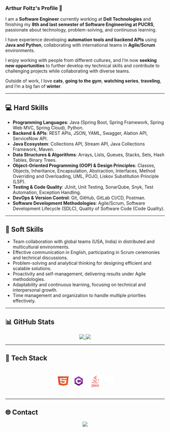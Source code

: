 ### Arthur Foltz's Profile 👋

I am a **Software Engineer** currently working at **Dell Technologies** and finishing my **8th and last semester of Software Engineering at PUCRS**, passionate about technology, problem-solving, and continuous learning.  

I have experience developing **automation tools and backend APIs** using **Java and Python**, collaborating with international teams in **Agile/Scrum** environments.  

I enjoy working with people from different cultures, and I’m now **seeking new opportunities** to further develop my technical skills and contribute to challenging projects while collaborating with diverse teams.  

Outside of work, I love **cats**, **going to the gym**, **watching series**, **traveling**, and I’m a big fan of **winter**.  

---

## 💻 Hard Skills

- **Programming Languages**: Java (Spring Boot, Spring Framework, Spring Web MVC, Spring Cloud), Python.  
- **Backend & APIs**: REST APIs, JSON, YAML, Swagger, Alation API, ServiceNow API.  
- **Java Ecosystem**: Collections API, Stream API, Java Collections Framework, Maven.  
- **Data Structures & Algorithms**: Arrays, Lists, Queues, Stacks, Sets, Hash Tables, Binary Trees.  
- **Object-Oriented Programming (OOP) & Design Principles**: Classes, Objects, Inheritance, Encapsulation, Abstraction, Interfaces, Method Overriding and Overloading, UML, POJO, Liskov Substitution Principle (LSP).  
- **Testing & Code Quality**: JUnit, Unit Testing, SonarQube, Snyk, Test Automation, Exception Handling.  
- **DevOps & Version Control**: Git, GitHub, GitLab CI/CD, Postman.  
- **Software Development Methodologies**: Agile/Scrum, Software Development Lifecycle (SDLC), Quality of Software Code (Code Quality).  

---

## 🤝 Soft Skills

- Team collaboration with global teams (USA, India) in distributed and multicultural environments.  
- Effective communication in English, participating in Scrum ceremonies and technical discussions.  
- Problem-solving and analytical thinking for designing efficient and scalable solutions.  
- Proactivity and self-management, delivering results under Agile methodologies.  
- Adaptability and continuous learning, focusing on technical and interpersonal growth.  
- Time management and organization to handle multiple priorities effectively.  

---

## 📊 GitHub Stats

<div align="center">
  <a href="https://github.com/ArthurFoltz">
    <img height="150em" src="https://github-readme-stats.vercel.app/api?username=ArthurFoltz&count_private=true&include_all_commits=true&show_icons=true&theme=radical&hide_border=false&show_owner=true"/>
    <img height="150em" src="https://github-readme-stats.vercel.app/api/top-langs/?username=ArthurFoltz&theme=radical&hide=html,css&hide_border=false&&layout=compact"/>
  </a>
</div>

---

## 🚀 Tech Stack

<div align="center" valign="top"><br>
  <img align="center" alt="HTML" height="30" width="40" src="https://raw.githubusercontent.com/devicons/devicon/master/icons/html5/html5-original.svg">
  <img align="center" alt="C#" height="50" width="50" src="/photos/Csharp_Logo.png">
  <img align="center" alt="Java" height="40" width="46" src="/photos/java_plain_wordmark_logo_icon_146457.png">
  <img align="center" alt="github" height="30" width="30" src="/photos/github_logo_icon_147285.png">
</div><br>

---

## 🌐 Contact

<div align="center">
  <a href="https://www.linkedin.com/in/arthur-mariano/" target="_blank"><img src="https://img.shields.io/badge/-LinkedIn-%230077B5?style=for-the-badge&logo=linkedin&logoColor=white" target="_blank"></a> 
</div>
